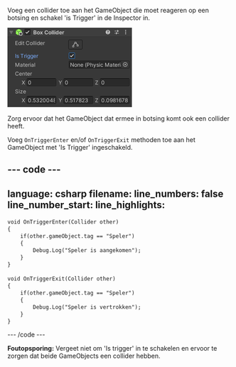 Voeg een collider toe aan het GameObject die moet reageren op een botsing en schakel 'is Trigger' in de Inspector in.

![Collider component met 'is Trigger' aangevinkt.](images/collider-trigger.png)

Zorg ervoor dat het GameObject dat ermee in botsing komt ook een collider heeft.

Voeg `OnTriggerEnter` en/of `OnTriggerExit` methoden toe aan het GameObject met 'Is Trigger' ingeschakeld.

--- code ---
---
language: csharp
filename: 
line_numbers: false
line_number_start: 
line_highlights: 
---
    void OnTriggerEnter(Collider other)
    {
        if(other.gameObject.tag == "Speler")
        {
            Debug.Log("Speler is aangekomen");
        }
    }
    
    void OnTriggerExit(Collider other)
    {
        if(other.gameObject.tag == "Speler")
        {
            Debug.Log("Speler is vertrokken");
        }
    }
--- /code ---

**Foutopsporing:** Vergeet niet om 'Is trigger' in te schakelen en ervoor te zorgen dat beide GameObjects een collider hebben. 
